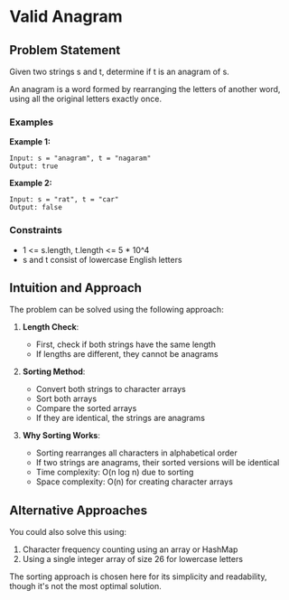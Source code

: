 # Valid Anagram

## Problem Statement
Given two strings s and t, determine if t is an anagram of s.

An anagram is a word formed by rearranging the letters of another word, using all the original letters exactly once.

### Examples

**Example 1:**
```
Input: s = "anagram", t = "nagaram"
Output: true
```

**Example 2:**
```
Input: s = "rat", t = "car"
Output: false
```

### Constraints
- 1 <= s.length, t.length <= 5 * 10^4
- s and t consist of lowercase English letters

## Intuition and Approach
The problem can be solved using the following approach:

1. **Length Check**:
   - First, check if both strings have the same length
   - If lengths are different, they cannot be anagrams

2. **Sorting Method**:
   - Convert both strings to character arrays
   - Sort both arrays
   - Compare the sorted arrays
   - If they are identical, the strings are anagrams

3. **Why Sorting Works**:
   - Sorting rearranges all characters in alphabetical order
   - If two strings are anagrams, their sorted versions will be identical
   - Time complexity: O(n log n) due to sorting
   - Space complexity: O(n) for creating character arrays

## Alternative Approaches
You could also solve this using:
1. Character frequency counting using an array or HashMap
2. Using a single integer array of size 26 for lowercase letters

The sorting approach is chosen here for its simplicity and readability, though it's not the most optimal solution.

